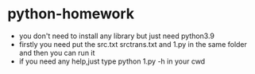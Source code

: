 # python-homework
* you don't need to install any library but just need python3.9
* firstly you need put the src.txt srctrans.txt and 1.py in the same folder and then you can run it
* if you need any help,just type python 1.py -h in your cwd
